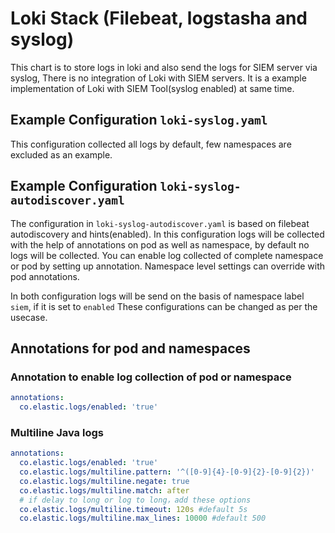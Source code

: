# Loki Stack (Filebeat, logstasha and syslog)

This chart is to store logs in loki and also send the logs for SIEM server via syslog, There is no integration of Loki with SIEM servers. It is a example implementation of Loki with SIEM Tool(syslog enabled) at same time.

## Example Configuration `loki-syslog.yaml`
This configuration collected all logs by default, few namespaces are excluded as an example.

## Example Configuration `loki-syslog-autodiscover.yaml`

The configuration in `loki-syslog-autodiscover.yaml` is based on filebeat autodiscovery and hints(enabled). In this configuration logs will be collected with the help of annotations on pod as well as namespace, by default no logs will be collected. You can enable log collected of complete namespace or pod by setting up annotation. Namespace level settings can override with pod annotations.


In both configuration logs will be send on the basis of namespace label `siem`, if it is set to `enabled`
These configurations can be changed as per the usecase.

## Annotations for pod and namespaces

### Annotation to enable log collection of pod or namespace
```yaml
annotations:
  co.elastic.logs/enabled: 'true'
```

### Multiline Java logs
```yaml
annotations:
  co.elastic.logs/enabled: 'true'
  co.elastic.logs/multiline.pattern: '^([0-9]{4}-[0-9]{2}-[0-9]{2})'
  co.elastic.logs/multiline.negate: true
  co.elastic.logs/multiline.match: after
  # if delay to long or log to long，add these options
  co.elastic.logs/multiline.timeout: 120s #default 5s
  co.elastic.logs/multiline.max_lines: 10000 #default 500
```
